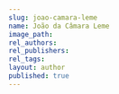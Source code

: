 ```yaml
---
slug: joao-camara-leme
name: João da Câmara Leme
image_path:
rel_authors:
rel_publishers:
rel_tags:
layout: author
published: true
---
```


